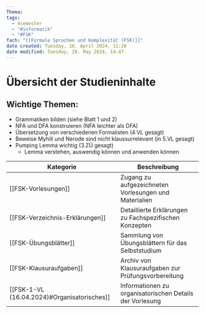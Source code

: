 ```yaml
---
Thema: 
tags:
  - 4semester
  - "#informatik"
  - "#FSK"
fach: "[[Formale Sprachen und Komplexität (FSK)]]"
date created: Tuesday, 16. April 2024, 11:20
date modified: Tuesday, 28. May 2024, 14:47
---
```


# Übersicht der Studieninhalte

## Wichtige Themen:
- Grammatiken bilden (siehe Blatt 1 und 2)
- NFA und DFA konstruieren (NFA leichter als DFA)
- Übersetzung von verschiedenen Formalisten (4.VL gesagt)
- Beweise Myhill und Nerode sind nicht klaussurrelevant (in 5.VL gesagt)
- Pumping Lemma wichtig (3.ZÜ gesagt)
	- Lemma verstehen, auswendig können und anwenden können

| Kategorie                                   | Beschreibung                                             |
| ------------------------------------------- | -------------------------------------------------------- |
| [[FSK-Vorlesungen]]                         | Zugang zu aufgezeichneten Vorlesungen und Materialien    |
| [[FSK-Verzeichnis-Erklärungen]]             | Detaillierte Erklärungen zu Fachspezifischen Konzepten   |
| [[FSK-Übungsblätter]]                       | Sammlung von Übungsblättern für das Selbststudium        |
| [[FSK-Klausuraufgaben]]                     | Archiv von Klausuraufgaben zur Prüfungsvorbereitung      |
| [[FSK-1-VL (16.04.2024)#Organisatorisches]] | Informationen zu organisatorischen Details der Vorlesung |

